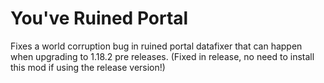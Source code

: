 # You've Ruined Portal
Fixes a world corruption bug in ruined portal datafixer that can happen when upgrading to 1.18.2 pre releases. (Fixed in release, no need to install this mod if using the release version!)
